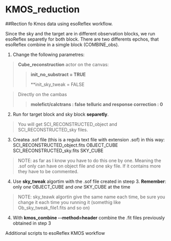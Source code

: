 # KMOS_reduction

##Rection fo Kmos data using esoReflex workflow.

Since the sky and the target are in different observation blocks, we run esoReflex separetly for both block. 
There are two differents epchos, that esoReflex combine in a simgle block (COMBINE_obs). 
1. Change the following parametres:
> **Cube_reconstruction** actor on the canvas:
>
>> **init_no_substract = TRUE**
>>
>> **init_sky_tweak = FALSE

> Directly on the cambas
> 
>> **molefict/calctrans : false**
>> **telluric and response correction : 0**

2. Run for target block and sky block **separetly**.
> You will get SCI_RECONSTRUCTED_object and SCI_RECONSTRUCTED_sky files.

3. Createa .sof file (this is a regula text file with extension .sof) in this way:
SCI_RECONSTRUCTED_object.fits OBJECT_CUBE
SCI_RECONSTRUCTED_sky.fits SKY_CUBE
> NOTE: as far as I know you have to do this one by one. Meaning the .sof only can have on object file and one sky file. If it contains more they have to be commented.
4. Use **sky_tweak** algortim with the .sof file created in steep 3. **Remember**: only o*ne* OBJECT_CUBE and  *one* SKY_CUBE at the time
> NOTE: sky_teawk algortin give the same name each time, be sure you change it each time you running it (somethig like Ob_sky_tweak_file1.fits and so on)
4. With **kmos_combine --method=header** combine the .fit files previously obtained in step 3 

Additional scripts to esoReflex KMOS workflow
